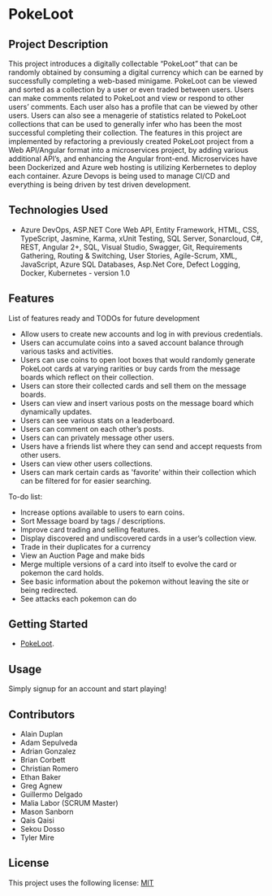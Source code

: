 # PokeLoot

## Project Description
This project introduces a digitally collectable “PokeLoot” that can be randomly obtained by consuming a digital currency which can be earned by successfully completing a web-based minigame.  PokeLoot can be viewed and sorted as a collection by a user or even traded between users.  Users can make comments related to PokeLoot and view or respond to other users’ comments.  Each user also has a profile that can be viewed by other users.  Users can also see a menagerie of statistics related to PokeLoot collections that can be used to generally infer who has been the most successful completing their collection.
The features in this project are implemented by refactoring a previously created PokeLoot project from a Web API/Angular format into a microservices project, by adding various additional API’s, and enhancing the Angular front-end.  Microservices have been Dockerized and Azure web hosting is utilizing Kerbernetes to deploy each container.  Azure Devops is being used to manage CI/CD and everything is being driven by test driven development.
## Technologies Used

* Azure DevOps, ASP.NET Core Web API, Entity Framework, HTML, CSS, TypeScript, Jasmine, Karma, xUnit Testing, SQL Server, Sonarcloud, C#, REST, Angular 2+, SQL, Visual Studio, Swagger, Git, Requirements Gathering, Routing & Switching, User Stories, Agile-Scrum, XML, JavaScript, Azure SQL Databases, Asp.Net Core, Defect Logging, Docker, Kubernetes   - version 1.0


## Features

List of features ready and TODOs for future development
* Allow users to create new accounts and log in with previous credentials.
* Users can accumulate coins into a saved account balance through various tasks and activities.
* Users can use coins to open loot boxes that would randomly generate PokeLoot cards at varying rarities or buy cards from the message boards which reflect on their collection.
* Users can store their collected cards and sell them on the message boards.
* Users can view and insert various posts on the message board which dynamically updates.
* Users can see various stats on a leaderboard.
* Users can comment on each other’s posts.
* Users can can privately message other users.
* Users have a friends list where they can send and accept requests from other users.
* Users can view other users collections.
* Users can mark certain cards as 'favorite' within their collection which can be filtered for for easier searching.

To-do list:
* Increase options available to users to earn coins.
* Sort Message board by tags / descriptions.
* Improve card trading and selling features.
* Display discovered and undiscovered cards in a user’s collection view.
* Trade in their duplicates for a currency
* View an Auction Page and make bids
* Merge multiple versions of a card into itself to evolve the card or pokemon the card holds.
* See basic information about the pokemon without leaving the site or being redirected.
* See attacks each pokemon can do


## Getting Started
   
* [PokeLoot](https://pokelootapi.azurewebsites.net/).


## Usage

Simply signup for an account and start playing!

## Contributors

* Alain Duplan
* Adam Sepulveda
* Adrian Gonzalez
* Brian Corbett
* Christian Romero
* Ethan Baker
* Greg Agnew
* Guillermo Delgado
* Malia Labor (SCRUM Master)
* Mason Sanborn
* Qais Qaisi
* Sekou Dosso
* Tyler Mire


## License

This project uses the following license: [MIT](https://opensource.org/licenses/MIT)

